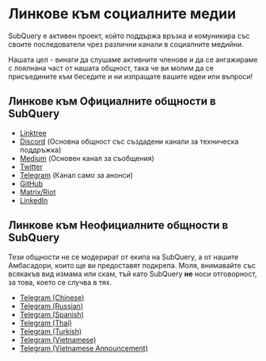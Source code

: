 # Линкове към социалните медии

SubQuery е активен проект, който поддържа връзка и комуникира със своите последователи чрез различни канали в социалните медийни.

Нашата цел - винаги да слушаме активните членове и да се ангажираме с лоялнана част от нашата общност, така че ви молим да се присъедините към беседите и ни изпращате вашите идеи или въпроси!

## Линкове към Официалните общности в SubQuery

- [Linktree](https://linktr.ee/subquerynetwork)
- [Discord](https://discord.com/invite/subquery) (Основна общност със създадени канали за техническа поддръжка)
- [Medium](https://subquery.medium.com) (Основен канал за съобщения)
- [Twitter](https://twitter.com/subquerynetwork)
- [Telegram](https://t.me/subquerynetwork) (Канал само за анонси)
- [GitHub](https://github.com/SubQuery/subql)
- [Matrix/Riot](https://matrix.to/#/#subquery:matrix.org)
- [LinkedIn](https://www.linkedin.com/company/subquery)

## Линкове към Неофициалните общности в SubQuery

Тези общности не се модерират от екипа на SubQuery, а от нашите Амбасадори, които ще ви предоставят подкрепа. Моля, внимавайте със всякакъв вид измама или скам, тъй като SubQuery **не** носи отговорност, за това, което се случва в тях.

- [Telegram (Chinese)](https://t.me/subquerychina)
- [Telegram (Russian)](https://t.me/SubQuery_russia)
- [Telegram (Spanish)](https://t.me/SubQueryES)
- [Telegram (Thai)](https://t.me/subquerynetworkthai)
- [Telegram (Turkish)](https://t.me/subquery_TR)
- [Telegram (Vietnamese)](https://t.me/subqueryvietnam)
- [Telegram (Vietnamese Announcement)](https://t.me/subqueryannvn)
